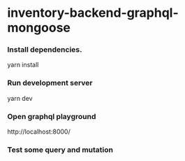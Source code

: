 # inventory-backend-graphql-mongoose

### Install dependencies.
yarn install
### Run development server
yarn dev

### Open graphql playground

http://localhost:8000/

### Test some query and mutation
